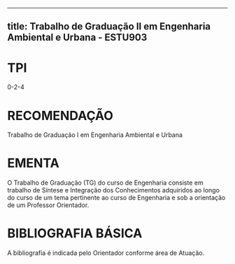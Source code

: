 
---
title: Trabalho de Graduação II em Engenharia Ambiental e Urbana - ESTU903 
---

# TPI

0-2-4

# RECOMENDAÇÃO

Trabalho de Graduação I em Engenharia Ambiental e Urbana

# EMENTA

O Trabalho de Graduação (TG) do curso de Engenharia consiste em trabalho de Síntese e Integração dos Conhecimentos adquiridos ao longo do curso de um tema pertinente ao curso de Engenharia e sob a orientação de um Professor Orientador.

# BIBLIOGRAFIA BÁSICA

A bibliografia é indicada pelo Orientador conforme área de Atuação.
        